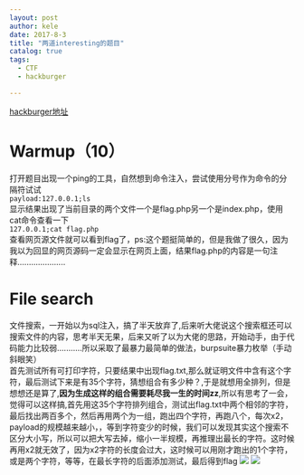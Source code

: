```yaml
---
layout: post
author: kele
date: 2017-8-3
title: "两道interesting的题目"
catalog: true
tags:
  - CTF
  - hackburger

---
```

[hackburger地址](https://hackburger.ee/)
# Warmup（10）
打开题目出现一个ping的工具，自然想到命令注入，尝试使用分号作为命令的分隔符试试      
`payload:127.0.0.1;ls`    
显示结果出现了当前目录的两个文件一个是flag.php另一个是index.php，使用cat命令查看一下    
`127.0.0.1;cat flag.php`    
查看网页源文件就可以看到flag了，ps:这个题挺简单的，但是我做了很久，因为我以为回显的网页源码一定会显示在网页上面，结果flag.php的内容是一句注释.....................    
# File search
文件搜索，一开始以为sql注入，搞了半天放弃了,后来听大佬说这个搜索框还可以搜索文件的内容，思考半天无果，后来又听了以为大佬的思路，开始动手，由于代码能力比较弱...........所以采取了最暴力最简单的做法，burpsuite暴力枚举（手动斜眼笑）   
首先测试所有可打印字符，只要结果中出现flag.txt,那么就证明文件中含有这个字符，最后测试下来是有35个字符，猜想组合有多少种？,于是就想用全排列，但是想想还是算了,**因为生成这样的组合需要耗尽我一生的时间zz**,所以有思考了一会，觉得可以这样搞,首先用这35个字符排列组合，测试出flag.txt中两个相邻的字符，最后找出两百多个，然后再用两个为一组，跑出四个字符，再跑八个，每次x2，payload的规模越来越小，，等到字符变少的时候，我们可以发现其实这个搜索不区分大小写，所以可以把大写去掉，缩小一半规模，再推理出最长的字符。这时候再用x2就无效了，因为x2字符的长度会过大，这时候可以用刚才跑出的1个字符，或是两个字符，等等，在最长字符的后面添加测试，最后得到flag
![](http://or4d8nhvk.bkt.clouddn.com/17-8-3/92296144.jpg)
![](http://or4d8nhvk.bkt.clouddn.com/17-8-3/29949045.jpg)
